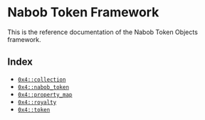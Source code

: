 
<a id="@Nabob_Token_Framework_0"></a>

# Nabob Token Framework


This is the reference documentation of the Nabob Token Objects framework.


<a id="@Index_1"></a>

## Index


-  [`0x4::collection`](collection.md#0x4_collection)
-  [`0x4::nabob_token`](nabob_token.md#0x4_nabob_token)
-  [`0x4::property_map`](property_map.md#0x4_property_map)
-  [`0x4::royalty`](royalty.md#0x4_royalty)
-  [`0x4::token`](token.md#0x4_token)


[move-book]: https://nabob.dev/move/book/SUMMARY
